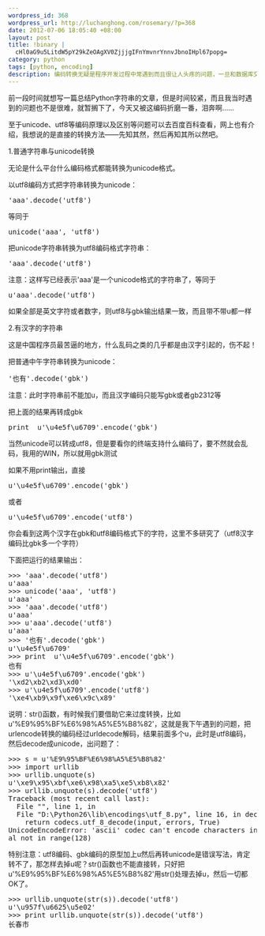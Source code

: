 ```yaml
--- 
wordpress_id: 368
wordpress_url: http://luchanghong.com/rosemary/?p=368
date: 2012-07-06 18:05:40 +08:00
layout: post
title: !binary |
  cHl0aG9u5LitdW5pY29kZeOAgXV0ZjjjgIFnYmvnrYnnvJbnoIHpl67popg=
category: python
tags: [python, encoding]
description: 编码转换无疑是程序开发过程中常遇到而且很让人头疼的问题，一旦和数据库交互那就更麻烦了，今天来总结一下 python 中编码转换的方法。
---
```

前一段时间就想写一篇总结Python字符串的文章，但是时间较紧，而且我当时遇到的问题也不是很难，就暂搁下了，今天又被这编码折磨一番，泪奔啊……

至于unicode、utf8等编码原理以及区别等问题可以去百度百科查看，网上也有介绍，我想说的是直接的转换方法——先知其然，然后再知其所以然吧。

1.普通字符串与unicode转换

无论是什么平台什么编码格式都能转换为unicode格式。

以utf8编码方式把字符串转换为unicode：

<pre class="prettyprint">'aaa'.decode('utf8')</pre>等同于<pre class="prettyprint">unicode('aaa', 'utf8')</pre>

把unicode字符串转换为utf8编码格式字符串：

<pre class="prettyprint">'aaa'.decode('utf8')</pre>

注意：这样写已经表示'aaa'是一个unicode格式的字符串了，等同于<pre class="prettyprint">u'aaa'.decode('utf8')</pre>

如果全部是英文字符或者数字，则utf8与gbk输出结果一致，而且带不带u都一样

2.有汉字的字符串

这是中国程序员最苦逼的地方，什么乱码之类的几乎都是由汉字引起的，伤不起！

把普通中午字符串转换为unicode：

<pre class="prettyprint">'也有'.decode('gbk')</pre>

注意：此时字符串前不能加u，而且汉字编码只能写gbk或者gb2312等

把上面的结果再转成gbk

<pre class="prettyprint">print  u'\u4e5f\u6709'.encode('gbk')</pre>

当然unicode可以转成utf8，但是要看你的终端支持什么编码了，要不然就会乱码，我用的WIN，所以就用gbk测试

如果不用print输出，直接<pre class="prettyprint">u'\u4e5f\u6709'.encode('gbk')</pre>或者<pre class="prettyprint">u'\u4e5f\u6709'.encode('utf8')</pre>

你会看到这两个汉字在gbk和utf8编码格式下的字符，这里不多研究了（utf8汉字编码比gbk多一个字符）

下面把运行的结果输出：
<pre class="prettyprint">&gt;&gt;&gt; 'aaa'.decode('utf8')
u'aaa'
&gt;&gt;&gt; unicode('aaa', 'utf8')
u'aaa'
&gt;&gt;&gt; 'aaa'.decode('utf8')
u'aaa'
&gt;&gt;&gt; u'aaa'.decode('utf8')
u'aaa'
&gt;&gt;&gt; '也有'.decode('gbk')
u'\u4e5f\u6709'
&gt;&gt;&gt; print  u'\u4e5f\u6709'.encode('gbk')
也有
&gt;&gt;&gt; u'\u4e5f\u6709'.encode('gbk')
'\xd2\xb2\xd3\xd0'
&gt;&gt;&gt; u'\u4e5f\u6709'.encode('utf8')
'\xe4\xb9\x9f\xe6\x9c\x89'
</pre>
说明：str()函数，有时候我们要借助它来过度转换，比如u'%E9%95%BF%E6%98%A5%E5%B8%82'，这就是我下午遇到的问题，把urlencode转换的编码经过urldecode解码，结果前面多个u，此时是utf8编码，然后decode成unicode，出问题了：
<pre class="prettyprint">&gt;&gt;&gt; s = u'%E9%95%BF%E6%98%A5%E5%B8%82'
&gt;&gt;&gt; import urllib
&gt;&gt;&gt; urllib.unquote(s)
u'\xe9\x95\xbf\xe6\x98\xa5\xe5\xb8\x82'
&gt;&gt;&gt; urllib.unquote(s).decode('utf8')
Traceback (most recent call last):
  File "", line 1, in 
  File "D:\Python26\lib\encodings\utf_8.py", line 16, in decode
    return codecs.utf_8_decode(input, errors, True)
UnicodeEncodeError: 'ascii' codec can't encode characters in position 0-8: ordin
al not in range(128)</pre>
特别注意：utf8编码、gbk编码的原型加上u然后再转unicode是错误写法，肯定转不了，那怎样去掉u呢？str()函数也不能直接转，只好把u'%E9%95%BF%E6%98%A5%E5%B8%82'用str()处理去掉u，然后一切都OK了。
<pre class="prettyprint">&gt;&gt;&gt; urllib.unquote(str(s)).decode('utf8')
u'\u957f\u6625\u5e02'
&gt;&gt;&gt; print urllib.unquote(str(s)).decode('utf8')
长春市
</pre>
